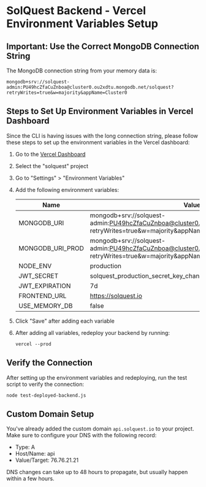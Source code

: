 # SolQuest Backend - Vercel Environment Variables Setup

## Important: Use the Correct MongoDB Connection String

The MongoDB connection string from your memory data is:
```
mongodb+srv://solquest-admin:PU49hcZfaCuZnboa@cluster0.ou2xdtu.mongodb.net/solquest?retryWrites=true&w=majority&appName=Cluster0
```

## Steps to Set Up Environment Variables in Vercel Dashboard

Since the CLI is having issues with the long connection string, please follow these steps to set up the environment variables in the Vercel dashboard:

1. Go to the [Vercel Dashboard](https://vercel.com/dashboard)
2. Select the "solquest" project
3. Go to "Settings" > "Environment Variables"
4. Add the following environment variables:

   | Name | Value | Environment |
   |------|-------|-------------|
   | MONGODB_URI | mongodb+srv://solquest-admin:PU49hcZfaCuZnboa@cluster0.ou2xdtu.mongodb.net/solquest?retryWrites=true&w=majority&appName=Cluster0 | Production |
   | MONGODB_URI_PROD | mongodb+srv://solquest-admin:PU49hcZfaCuZnboa@cluster0.ou2xdtu.mongodb.net/solquest?retryWrites=true&w=majority&appName=Cluster0 | Production |
   | NODE_ENV | production | Production |
   | JWT_SECRET | solquest_production_secret_key_change_in_production | Production |
   | JWT_EXPIRATION | 7d | Production |
   | FRONTEND_URL | https://solquest.io | Production |
   | USE_MEMORY_DB | false | Production |

5. Click "Save" after adding each variable
6. After adding all variables, redeploy your backend by running:
   ```
   vercel --prod
   ```

## Verify the Connection

After setting up the environment variables and redeploying, run the test script to verify the connection:
```
node test-deployed-backend.js
```

## Custom Domain Setup

You've already added the custom domain `api.solquest.io` to your project. Make sure to configure your DNS with the following record:

- Type: A
- Host/Name: api
- Value/Target: 76.76.21.21

DNS changes can take up to 48 hours to propagate, but usually happen within a few hours.
